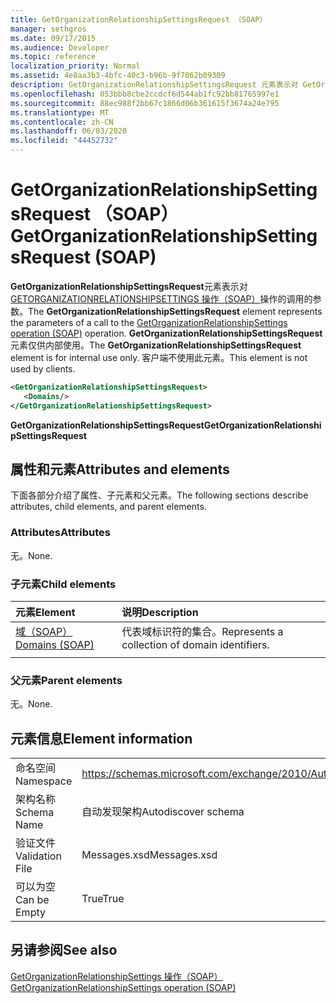 ```yaml
---
title: GetOrganizationRelationshipSettingsRequest （SOAP）
manager: sethgros
ms.date: 09/17/2015
ms.audience: Developer
ms.topic: reference
localization_priority: Normal
ms.assetid: 4e8aa3b3-4bfc-40c3-b96b-9f7062b09309
description: GetOrganizationRelationshipSettingsRequest 元素表示对 GetOrganizationRelationshipSettings 操作（SOAP）操作的调用的参数。 GetOrganizationRelationshipSettingsRequest 元素仅供内部使用。 客户端不使用此元素。
ms.openlocfilehash: 053bbb8cbe2ccdcf6d544ab1fc92bb81765997e1
ms.sourcegitcommit: 88ec988f2bb67c1866d06b361615f3674a24e795
ms.translationtype: MT
ms.contentlocale: zh-CN
ms.lasthandoff: 06/03/2020
ms.locfileid: "44452732"
---
```

# <a name="getorganizationrelationshipsettingsrequest-soap"></a><span data-ttu-id="3a8cd-105">GetOrganizationRelationshipSettingsRequest （SOAP）</span><span class="sxs-lookup"><span data-stu-id="3a8cd-105">GetOrganizationRelationshipSettingsRequest (SOAP)</span></span>

<span data-ttu-id="3a8cd-106">**GetOrganizationRelationshipSettingsRequest**元素表示对[GETORGANIZATIONRELATIONSHIPSETTINGS 操作（SOAP）](getorganizationrelationshipsettings-operation-soap.md)操作的调用的参数。</span><span class="sxs-lookup"><span data-stu-id="3a8cd-106">The **GetOrganizationRelationshipSettingsRequest** element represents the parameters of a call to the [GetOrganizationRelationshipSettings operation (SOAP)](getorganizationrelationshipsettings-operation-soap.md) operation.</span></span> <span data-ttu-id="3a8cd-107">**GetOrganizationRelationshipSettingsRequest**元素仅供内部使用。</span><span class="sxs-lookup"><span data-stu-id="3a8cd-107">The **GetOrganizationRelationshipSettingsRequest** element is for internal use only.</span></span> <span data-ttu-id="3a8cd-108">客户端不使用此元素。</span><span class="sxs-lookup"><span data-stu-id="3a8cd-108">This element is not used by clients.</span></span> 
  
```XML
<GetOrganizationRelationshipSettingsRequest>
   <Domains/>
</GetOrganizationRelationshipSettingsRequest>
```

 <span data-ttu-id="3a8cd-109">**GetOrganizationRelationshipSettingsRequest**</span><span class="sxs-lookup"><span data-stu-id="3a8cd-109">**GetOrganizationRelationshipSettingsRequest**</span></span>
## <a name="attributes-and-elements"></a><span data-ttu-id="3a8cd-110">属性和元素</span><span class="sxs-lookup"><span data-stu-id="3a8cd-110">Attributes and elements</span></span>

<span data-ttu-id="3a8cd-111">下面各部分介绍了属性、子元素和父元素。</span><span class="sxs-lookup"><span data-stu-id="3a8cd-111">The following sections describe attributes, child elements, and parent elements.</span></span>
  
### <a name="attributes"></a><span data-ttu-id="3a8cd-112">Attributes</span><span class="sxs-lookup"><span data-stu-id="3a8cd-112">Attributes</span></span>

<span data-ttu-id="3a8cd-113">无。</span><span class="sxs-lookup"><span data-stu-id="3a8cd-113">None.</span></span>
  
### <a name="child-elements"></a><span data-ttu-id="3a8cd-114">子元素</span><span class="sxs-lookup"><span data-stu-id="3a8cd-114">Child elements</span></span>

|<span data-ttu-id="3a8cd-115">**元素**</span><span class="sxs-lookup"><span data-stu-id="3a8cd-115">**Element**</span></span>|<span data-ttu-id="3a8cd-116">**说明**</span><span class="sxs-lookup"><span data-stu-id="3a8cd-116">**Description**</span></span>|
|:-----|:-----|
|[<span data-ttu-id="3a8cd-117">域（SOAP）</span><span class="sxs-lookup"><span data-stu-id="3a8cd-117">Domains (SOAP)</span></span>](domains-soap.md) <br/> |<span data-ttu-id="3a8cd-118">代表域标识符的集合。</span><span class="sxs-lookup"><span data-stu-id="3a8cd-118">Represents a collection of domain identifiers.</span></span>  <br/> |
|||
   
### <a name="parent-elements"></a><span data-ttu-id="3a8cd-119">父元素</span><span class="sxs-lookup"><span data-stu-id="3a8cd-119">Parent elements</span></span>

<span data-ttu-id="3a8cd-120">无。</span><span class="sxs-lookup"><span data-stu-id="3a8cd-120">None.</span></span>
  
## <a name="element-information"></a><span data-ttu-id="3a8cd-121">元素信息</span><span class="sxs-lookup"><span data-stu-id="3a8cd-121">Element information</span></span>

|||
|:-----|:-----|
|<span data-ttu-id="3a8cd-122">命名空间</span><span class="sxs-lookup"><span data-stu-id="3a8cd-122">Namespace</span></span>  <br/> |https://schemas.microsoft.com/exchange/2010/Autodiscover  <br/> |
|<span data-ttu-id="3a8cd-123">架构名称</span><span class="sxs-lookup"><span data-stu-id="3a8cd-123">Schema Name</span></span>  <br/> |<span data-ttu-id="3a8cd-124">自动发现架构</span><span class="sxs-lookup"><span data-stu-id="3a8cd-124">Autodiscover schema</span></span>  <br/> |
|<span data-ttu-id="3a8cd-125">验证文件</span><span class="sxs-lookup"><span data-stu-id="3a8cd-125">Validation File</span></span>  <br/> |<span data-ttu-id="3a8cd-126">Messages.xsd</span><span class="sxs-lookup"><span data-stu-id="3a8cd-126">Messages.xsd</span></span>  <br/> |
|<span data-ttu-id="3a8cd-127">可以为空</span><span class="sxs-lookup"><span data-stu-id="3a8cd-127">Can be Empty</span></span>  <br/> |<span data-ttu-id="3a8cd-128">True</span><span class="sxs-lookup"><span data-stu-id="3a8cd-128">True</span></span>  <br/> |
   
## <a name="see-also"></a><span data-ttu-id="3a8cd-129">另请参阅</span><span class="sxs-lookup"><span data-stu-id="3a8cd-129">See also</span></span>



[<span data-ttu-id="3a8cd-130">GetOrganizationRelationshipSettings 操作（SOAP）</span><span class="sxs-lookup"><span data-stu-id="3a8cd-130">GetOrganizationRelationshipSettings operation (SOAP)</span></span>](getorganizationrelationshipsettings-operation-soap.md)

